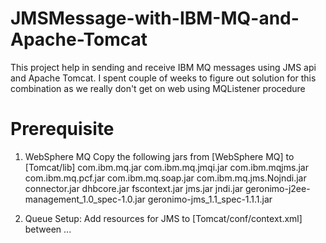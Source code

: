 # JMSMessage-with-IBM-MQ-and-Apache-Tomcat
This project help in sending and receive IBM MQ messages using JMS api and Apache Tomcat. 
I spent couple of weeks to figure out solution for this combination as we really don't get on web using MQListener procedure

# Prerequisite
1. WebSphere MQ
Copy the following jars from [WebSphere MQ] to [Tomcat/lib]
com.ibm.mq.jar
com.ibm.mq.jmqi.jar
com.ibm.mqjms.jar
com.ibm.mq.pcf.jar
com.ibm.mq.soap.jar
com.ibm.mq.jms.Nojndi.jar
connector.jar
dhbcore.jar
fscontext.jar
jms.jar
jndi.jar
geronimo-j2ee-management_1.0_spec-1.0.jar
geronimo-jms_1.1_spec-1.1.1.jar

2. Queue Setup: Add resources for JMS to [Tomcat/conf/context.xml] between <Context> ... </Context>
<Resource
name="jms/MyQCF"
auth="Container"
type="com.ibm.mq.jms.MQQueueConnectionFactory"
factory="com.ibm.mq.jms.MQQueueConnectionFactoryFactory"
HOST="[server name]"
PORT="[port number]"
CHAN="[channel name]"
TRAN="1"
QMGR="[queue manager name]"/>

<Resource
name="jms/MyQ"
auth="Container"
type="com.ibm.mq.jms.MQQueue"
factory="com.ibm.mq.jms.MQQueueFactory"
QU="[Physical queue name]"/>
 
